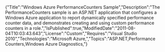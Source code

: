 {"Title":"Windows Azure PerformanceCounters Sample","Description":"The PerformanceCounters sample is an ASP.NET application that configures a Windows Azure application to report dynamically specified performance counter data, and demonstrates creating and using custom performance counters in a role.","IsPublished":true,"ModifiedDate":"2011-08-04T10:03:43.643","License":"Custom","Requires":"Visual Studio 2010","Technologies":"Microsoft Azure,","Topics":"ASP.NET,Performance Counters,Windows Azure Diagnostics,"}